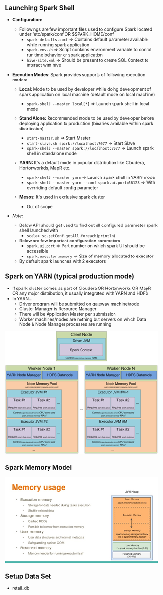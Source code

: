 ## Launching Spark Shell
* **Configuration:**

  * Followings are few important files used to configure Spark located under /etc/spark/conf OR $SPARK_HOME/conf
    * `spark-defaults.conf` => Contains default parameter available while running spark application
    * `spark-env.sh` => Script contains environment variable to conrol run time behavior or spark application
    * `hive-site.xml` => Should be present to create SQL Context to interact with hive

* **Execution Modes:** Spark provides supports of following execution modes:

  * **Local:** Mode to be used by developer while doing development of spark application on local machine (default mode on local machine)
    * `spark-shell --master local[*]` => Launch spark shell in local mode

  * **Stand Alone:** Recommended mode to be used by developer before deploying application to production (binaries available within spark distribution)
    * `start-master.sh` => Start Master
    * `start-slave.sh spark://localhost:7077` => Start Slave
    * `spark-shell --master spark://localhost:7077` => Launch spark shell in standalone mode

  * **YARN:** It's a default mode in popular distribution like Cloudera, Hortonworkds, MapR etc.
    * `spark-shell --master yarn` => Launch spark shell in YARN mode
    * `spark-shell --master yarn --conf spark.ui.port=56123` => With overriding default config parameter

  * **Mesos:** It's used in exclusive spark cluster
    * Out of scope

* _Note:_

  * Below API should get used to find out all configured parameter spark shell launched with
    * `scala> sc.getConf.getAll.foreach(println)`
  * Below are few important configuration parameters
    * `spark.ui.port` => Port number on which spark UI should be accessible
    * `spark.executor.memory` => Size of memory allocated to executor
  * By default spark launches with 2 executors

## Spark on YARN (typical production mode)
* If spark cluster comes as part of Cloudera OR Hortonworks OR MapR OR any major distribution, it usually integrated with YARN and HDFS
* In YARN...
  * Driver program will be submitted on gateway machine/node
  * Cluster Manager is Resource Manager
  * There will be Application Master per submission
  * Worker machines/nodes are nothing but servers on which Data Node & Node Manager processes are running

![Alt text](spark-architecture-on-YARN.png?raw=true "Spark Architecture On YARN")

## Spark Memory Model

![Alt text](spark-memory-usage.jpg?raw=true "Spark Memory Usage")

## Setup Data Set
* retail_db



